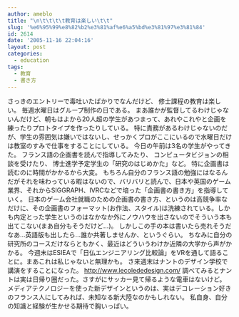 ```yaml
---
author: ameblo
title: "\n\t\t\t\t教育は楽しい\t\t"
slug: '%e6%95%99%e8%82%b2%e3%81%af%e6%a5%bd%e3%81%97%e3%81%84'
id: 2614
date: '2005-11-16 22:04:16'
layout: post
categories:
  - education
tags:
  - 教育
  - 書き方
---
```


さっきのエントリーで毒吐いたばかりでなんだけど、 修士課程の教育は楽しい。 毎週水曜日はグループ制作の日である。 まあ誰かが監督してるわけじゃないんだけど、朝もはよから20人超の学生があつまって、あれやこれやと企画を練ったりプロトタイプを作ったりしている。 特に責務があるわけじゃないのだが、学生の雰囲気は嫌いではないし、せっかくプロがここにいるので水曜日だけは教室のすみで仕事をすることにしている。 今日の午前は3名の学生がやってきた。 フランス語の企画書を読んで指導してみたり、 コンピュータビジョンの相談を受けたり、 博士進学予定学生の「研究のはじめかた」など。 特に企画書は読むのに時間がかかるから大変。 もちろん自分のフランス語の勉強にはなるんだがそれを味わっている暇はないので、バリバリと読んで、日本や英国のゲーム業界、それからSIGGRAPH、IVRCなどで培った「企画書の書き方」を指導していく。 日本のゲーム会社就職のための企画書の書き方、というのは高競争率なだけに、その企画書のフォーマット(お作法、スタイル)は洗練されている。しかも内定とった学生というのはなかなか外にノウハウを出さないのでそういう本も出てこない(まあ自分もそうだけど…)。 しかしこの手の本は書いたら売れそうだなあ…英語版も出したら…誰か共著しませんか、というぐらい。 ちなみに自分の研究所のコースだけならともかく、最近はどういうわけか近隣の大学から声がかかる。 今週末はESIEAで「日仏エンジニアリング比較論」をVRを通して語ることに。まあこれは私じゃないと無理かも。 さ来週末はナントのデザイン学校で講演をすることになった。 http://www.lecolededesign.com/ 調べてみるとナントは実は日帰り圏だった。さすがにサッカー見て帰るような電車はないけど。 メディアテクノロジーを使った新デザインというのは、実はデコレーション好きのフランス人にしてみれば、未知なる新大陸なのかもしれない。 私自身、自分の知識と経験が生かせる期待で胸いっぱい。